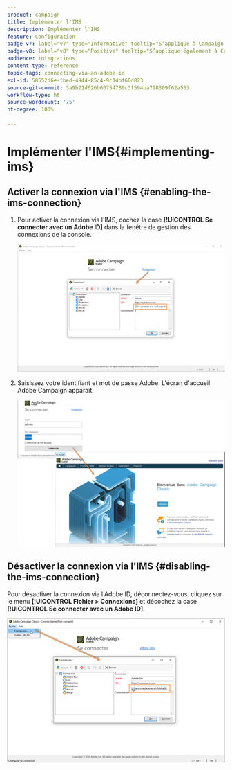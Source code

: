 ```yaml
---
product: campaign
title: Implémenter l'IMS
description: Implémenter l'IMS
feature: Configuration
badge-v7: label="v7" type="Informative" tooltip="S’applique à Campaign Classic v7"
badge-v8: label="v8" type="Positive" tooltip="S’applique également à Campaign v8"
audience: integrations
content-type: reference
topic-tags: connecting-via-an-adobe-id
exl-id: 58552d6e-fbed-4944-85c4-9c14bf60d823
source-git-commit: 3a9b21d626b60754789c3f594ba798309f62a553
workflow-type: ht
source-wordcount: '75'
ht-degree: 100%

---
```


# Implémenter l&#39;IMS{#implementing-ims}



## Activer la connexion via l&#39;IMS {#enabling-the-ims-connection}

1. Pour activer la connexion via l&#39;IMS, cochez la case **[!UICONTROL Se connecter avec un Adobe ID]** dans la fenêtre de gestion des connexions de la console.

   ![](assets/ims_1.png)

1. Saisissez votre identifiant et mot de passe Adobe. L&#39;écran d&#39;accueil Adobe Campaign apparait.

   ![](assets/ims_2.png)

## Désactiver la connexion via l&#39;IMS {#disabling-the-ims-connection}

Pour désactiver la connexion via l&#39;Adobe ID, déconnectez-vous, cliquez sur le menu **[!UICONTROL Fichier > Connexions]** et décochez la case **[!UICONTROL Se connecter avec un Adobe ID]**.

![](assets/ims_4.png)
